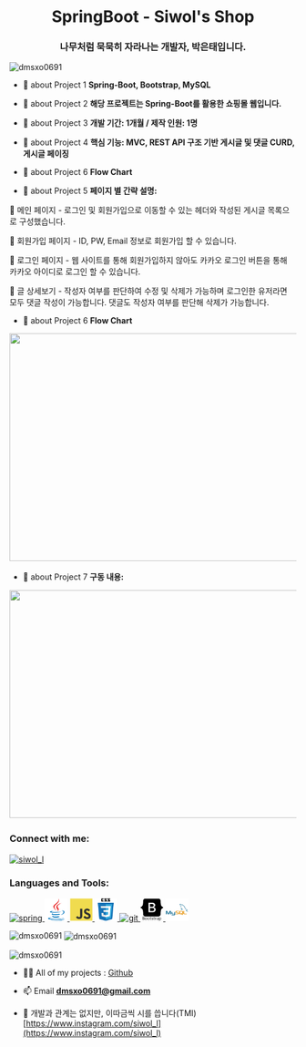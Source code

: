 <h1 align="center">SpringBoot - Siwol's Shop</h1>
<h3 align="center">나무처럼 묵묵히 자라나는 개발자, 박은태입니다.</h3>

<p align="left"> <img src="https://komarev.com/ghpvc/?username=dmsxo0691&label=Profile%20views&color=0e75b6&style=flat" alt="dmsxo0691" /> </p>

- 🌱 about Project 1 **Spring-Boot, Bootstrap, MySQL**

- 💬 about Project 2 **해당 프로젝트는 Spring-Boot를 활용한 쇼핑몰 웹입니다.**

- 💬 about Project 3 **개발 기간: 1개월 / 제작 인원: 1명**

- 💬 about Project 4 **핵심 기능: MVC, REST API 구조 기반 게시글 및 댓글 CURD, 게시글 페이징**

- 💬 about Project 6 **Flow Chart**

- 💬 about Project 5 **페이지 별 간략 설명:**
 
🌿 메인 페이지 - 로그인 및 회원가입으로 이동할 수 있는 헤더와 작성된 게시글 목록으로 구성했습니다.

🌿 회원가입 페이지 - ID, PW, Email 정보로 회원가입 할 수 있습니다.

🌿 로그인 페이지 - 웹 사이트를 통해 회원가입하지 않아도 카카오 로그인 버튼을 통해 카카오 아이디로 로그인 할 수 있습니다. 

🌿 글 상세보기 - 작성자 여부를 판단하여 수정 및 삭제가 가능하며 로그인한 유저라면 모두 댓글 작성이 가능합니다. 댓글도 작성자 여부를 판단해 삭제가 가능합니다.

- 💬 about Project 6 **Flow Chart**

<img src="https://user-images.githubusercontent.com/110580287/210056094-44ec0d5c-0067-42b4-8394-3ea8efe4a0c7.JPG" width="800" height="400">

- 💬 about Project 7 **구동 내용:**

<img src="https://user-images.githubusercontent.com/110580287/209490808-896c3f92-53b3-4876-b4d2-b48985eaa53e.gif" width="800" height="400">

<h3 align="left">Connect with me:</h3>
<p align="left">
<a href="https://instagram.com/siwol_l" target="blank"><img align="center" src="https://raw.githubusercontent.com/rahuldkjain/github-profile-readme-generator/master/src/images/icons/Social/instagram.svg" alt="siwol_l" height="30" width="40" /></a>
<h3 align="left">Languages and Tools:</h3>
<a href="https://spring.io/" target="_blank" rel="noreferrer"> <img src="https://www.vectorlogo.zone/logos/springio/springio-icon.svg" alt="spring" width="40" height="40"/> </a>
<a href="https://www.java.com" target="_blank" rel="noreferrer"> <img src="https://raw.githubusercontent.com/devicons/devicon/master/icons/java/java-original.svg" alt="java" width="40" height="40"/> </a> 
<a href="https://developer.mozilla.org/en-US/docs/Web/JavaScript" target="_blank" rel="noreferrer"> <img src="https://raw.githubusercontent.com/devicons/devicon/master/icons/javascript/javascript-original.svg" alt="javascript" width="40" height="40"/> </a> 
<a href="https://www.w3schools.com/css/" target="_blank" rel="noreferrer"> <img src="https://raw.githubusercontent.com/devicons/devicon/master/icons/css3/css3-original-wordmark.svg" alt="css3" width="40" height="40"/> </a> 
<a href="https://git-scm.com/" target="_blank" rel="noreferrer"> <img src="https://www.vectorlogo.zone/logos/git-scm/git-scm-icon.svg" alt="git" width="40" height="40"/> </a>
<a href="https://getbootstrap.com" target="_blank" rel="noreferrer"> <img src="https://raw.githubusercontent.com/devicons/devicon/master/icons/bootstrap/bootstrap-plain-wordmark.svg" alt="bootstrap" width="40" height="40"/> </a> 
<a href="https://www.mysql.com/" target="_blank" rel="noreferrer"> <img src="https://raw.githubusercontent.com/devicons/devicon/master/icons/mysql/mysql-original-wordmark.svg" alt="mysql" width="40" height="40"/> </a>   </p>

<p><img align="left" src="https://github-readme-stats.vercel.app/api/top-langs?username=dmsxo0691&show_icons=true&locale=en&layout=compact" alt="dmsxo0691" /></p>

<p>&nbsp;<img align="center" src="https://github-readme-stats.vercel.app/api?username=dmsxo0691&show_icons=true&locale=en" alt="dmsxo0691" /></p>

<p><img align="center" src="https://github-readme-streak-stats.herokuapp.com/?user=dmsxo0691&" alt="dmsxo0691" /></p>

- 👨‍💻 All of my projects : [Github](https://github.com/dmsxo0691)

- 📫 Email **dmsxo0691@gmail.com**

- 📝 개발과 관계는 없지만, 이따금씩 시를 씁니다(TMI) [https://www.instagram.com/siwol_l](https://www.instagram.com/siwol_l)
